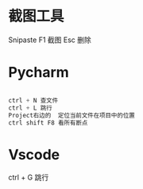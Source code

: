 # 截图工具
Snipaste
F1 截图 
Esc 删除

# Pycharm
```python

ctrl + N 查文件
ctrl + L 跳行
Project右边的  定位当前文件在项目中的位置
ctrl shift F8 看所有断点
```
# Vscode 
ctrl + G 跳行
